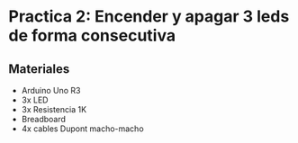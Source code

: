 # Practica 2: Encender y apagar 3 leds de forma consecutiva

## Materiales

* Arduino Uno R3
* 3x LED
* 3x Resistencia 1K
* Breadboard
* 4x cables Dupont macho-macho
